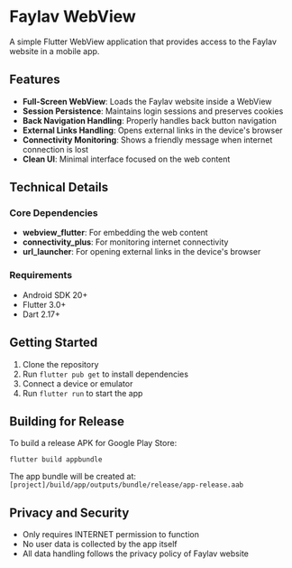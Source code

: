 # Faylav WebView

A simple Flutter WebView application that provides access to the Faylav website in a mobile app.

## Features

- **Full-Screen WebView**: Loads the Faylav website inside a WebView
- **Session Persistence**: Maintains login sessions and preserves cookies
- **Back Navigation Handling**: Properly handles back button navigation
- **External Links Handling**: Opens external links in the device's browser
- **Connectivity Monitoring**: Shows a friendly message when internet connection is lost
- **Clean UI**: Minimal interface focused on the web content

## Technical Details

### Core Dependencies

- **webview_flutter**: For embedding the web content
- **connectivity_plus**: For monitoring internet connectivity
- **url_launcher**: For opening external links in the device's browser

### Requirements

- Android SDK 20+
- Flutter 3.0+
- Dart 2.17+

## Getting Started

1. Clone the repository
2. Run `flutter pub get` to install dependencies
3. Connect a device or emulator
4. Run `flutter run` to start the app

## Building for Release

To build a release APK for Google Play Store:

```
flutter build appbundle
```

The app bundle will be created at:
`[project]/build/app/outputs/bundle/release/app-release.aab`

## Privacy and Security

- Only requires INTERNET permission to function
- No user data is collected by the app itself
- All data handling follows the privacy policy of Faylav website
